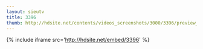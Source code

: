 ```yaml
---
layout: sieutv
title: 3396
thumb: http://hdsite.net/contents/videos_screenshots/3000/3396/preview_360p.mp4.jpg
---
```

{% include iframe src='http://hdsite.net/embed/3396' %}
 
